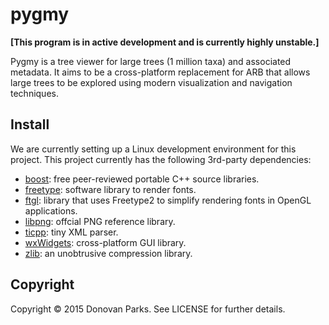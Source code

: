 # pygmy

<b>[This program is in active development and is currently highly unstable.]</b>

Pygmy is a tree viewer for large trees (1 million taxa) and associated metadata. It aims to be a cross-platform replacement for ARB that allows large trees to be explored using modern visualization and navigation techniques.

## Install

We are currently setting up a Linux development environment for this project. This project currently has the following 3rd-party dependencies:

* [boost](http://www.boost.org/): free peer-reviewed portable C++ source libraries.
* [freetype](http://www.freetype.org/): software library to render fonts.
* [ftgl](http://sourceforge.net/projects/ftgl/): library that uses Freetype2 to simplify rendering fonts in OpenGL applications.
* [libpng](http://www.libpng.org/pub/png/libpng.html): offcial PNG reference library.
* [ticpp](https://code.google.com/p/ticpp/): tiny XML parser.
* [wxWidgets](https://www.wxwidgets.org/): cross-platform GUI library.
* [zlib](http://www.zlib.net/): an unobtrusive compression library.

## Copyright

Copyright © 2015 Donovan Parks. See LICENSE for further details.
